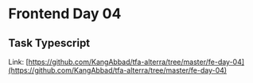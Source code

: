 # Frontend Day 04

## Task Typescript

Link: [https://github.com/KangAbbad/tfa-alterra/tree/master/fe-day-04](https://github.com/KangAbbad/tfa-alterra/tree/master/fe-day-04)
